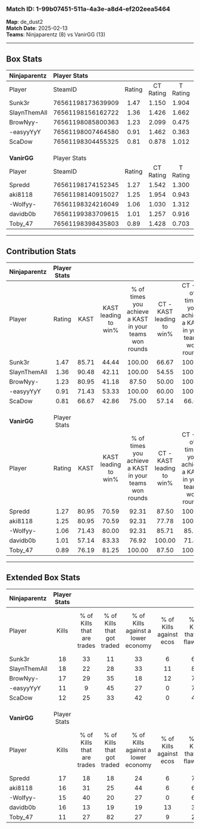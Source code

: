 ### Match ID: 1-99b07451-511a-4a3e-a8d4-ef202eea5464  
**Map**: de_dust2  
**Match Date**: 2025-02-13  
**Teams**: Ninjaparentz (8) vs VanirGG (13)  

---  

## Box Stats  

| **Ninjaparentz** | Player Stats      |        |           |          |       |       |       |         |        |      |     |
| :- | :- | :-: | :-: | :-: | :-: | :-: | :-: | :-: | :-: | :-: | :-: |
| Player           | SteamID           | Rating | CT Rating | T Rating | KAST  |  ADR  | Kills | Assists | Deaths | K/D  | HS% |
| Sunk3r           | 76561198173639909 |  1.47  |   1.150   |  1.904   | 85.71 | 101.0 |  18   |    5    |   12   | 1.50 | 50  |
| SlaynThemAll     | 76561198156162722 |  1.36  |   1.426   |  1.662   | 90.48 | 93.3  |  18   |    7    |   17   | 1.06 | 50  |
| BrowNyy-         | 76561198085800363 |  1.23  |   2.099   |  0.475   | 80.95 | 86.4  |  17   |    6    |   17   | 1.00 | 41  |
| -easyyYyY        | 76561198007464580 |  0.91  |   1.462   |  0.363   | 71.43 | 59.4  |  11   |    4    |   13   | 0.85 | 18  |
| ScaDow           | 76561198304455325 |  0.81  |   0.878   |  1.012   | 66.67 | 54.0  |  12   |    0    |   16   | 0.75 | 75  |
|                  |                   |        |           |          |       |       |       |         |        |      |     |
|                  |                   |        |           |          |       |       |       |         |        |      |     |
|                  |                   |        |           |          |       |       |       |         |        |      |     |
| **VanirGG**      | Player Stats      |        |           |          |       |       |       |         |        |      |     |
| Player           | SteamID           | Rating | CT Rating | T Rating | KAST  |  ADR  | Kills | Assists | Deaths | K/D  | HS% |
| Spredd           | 76561198174152345 |  1.27  |   1.542   |  1.300   | 80.95 | 79.6  |  17   |    4    |   14   | 1.21 | 47  |
| aki8118          | 76561198140915027 |  1.25  |   1.954   |  0.943   | 80.95 | 89.6  |  16   |    6    |   15   | 1.07 | 68  |
| -Wolfyy-         | 76561198324216049 |  1.06  |   1.030   |  1.312   | 71.43 | 80.1  |  15   |    8    |   17   | 0.88 | 53  |
| davidb0b         | 76561199383709615 |  1.01  |   1.257   |  0.916   | 57.14 | 68.8  |  16   |    2    |   14   | 1.14 | 87  |
| Toby_47          | 76561198398435803 |  0.89  |   1.428   |  0.703   | 76.19 | 59.2  |  11   |    7    |   16   | 0.69 | 54  |
---  

## Contribution Stats  

| **Ninjaparentz** | Player Stats |       |                      |                                                        |                           |                                                             |                          |                                                            |
| :- | :-: | :-: | :-: | :-: | :-: | :-: | :-: | :-: |
| Player           |    Rating    | KAST  | KAST leading to win% | % of times you achieve a KAST in your teams won rounds | CT - KAST leading to win% | CT - % of times you achieve a KAST in your teams won rounds | T - KAST leading to win% | T - % of times you achieve a KAST in your teams won rounds |
| Sunk3r           |     1.47     | 85.71 |        44.44         |                         100.00                         |           66.67           |                           100.00                            |          22.22           |                           100.00                           |
| SlaynThemAll     |     1.36     | 90.48 |        42.11         |                         100.00                         |           54.55           |                           100.00                            |          25.00           |                           100.00                           |
| BrowNyy-         |     1.23     | 80.95 |        41.18         |                         87.50                          |           50.00           |                           100.00                            |          20.00           |                           50.00                            |
| -easyyYyY        |     0.91     | 71.43 |        53.33         |                         100.00                         |           60.00           |                           100.00                            |          40.00           |                           100.00                           |
| ScaDow           |     0.81     | 66.67 |        42.86         |                         75.00                          |           57.14           |                            66.67                            |          28.57           |                           100.00                           |
|                  |              |       |                      |                                                        |                           |                                                             |                          |                                                            |
|                  |              |       |                      |                                                        |                           |                                                             |                          |                                                            |
|                  |              |       |                      |                                                        |                           |                                                             |                          |                                                            |
| **VanirGG**      | Player Stats |       |                      |                                                        |                           |                                                             |                          |                                                            |
| Player           |    Rating    | KAST  | KAST leading to win% | % of times you achieve a KAST in your teams won rounds | CT - KAST leading to win% | CT - % of times you achieve a KAST in your teams won rounds | T - KAST leading to win% | T - % of times you achieve a KAST in your teams won rounds |
| Spredd           |     1.27     | 80.95 |        70.59         |                         92.31                          |           87.50           |                           100.00                            |          55.56           |                           83.33                            |
| aki8118          |     1.25     | 80.95 |        70.59         |                         92.31                          |           77.78           |                           100.00                            |          62.50           |                           83.33                            |
| -Wolfyy-         |     1.06     | 71.43 |        80.00         |                         92.31                          |           85.71           |                            85.71                            |          75.00           |                           100.00                           |
| davidb0b         |     1.01     | 57.14 |        83.33         |                         76.92                          |          100.00           |                            71.43                            |          71.43           |                           83.33                            |
| Toby_47          |     0.89     | 76.19 |        81.25         |                         100.00                         |           87.50           |                           100.00                            |          75.00           |                           100.00                           |
---  

## Extended Box Stats  

| **Ninjaparentz** | Player Stats |                            |                            |                                    |                         |                              |                                 |        |                             |                                     |                          |                               |                            |
| :- | :-: | :-: | :-: | :-: | :-: | :-: | :-: | :-: | :-: | :-: | :-: | :-: | :-: |
| Player           |    Kills     | % of Kills that are trades | % of Kills that got traded | % of Kills against a lower economy | % of Kills against ecos | % of Kills that are flawless | % of Kills that are close duels | Deaths | % of Deaths that get traded | % of Deaths against a lower economy | % of Deaths against ecos | % of Deaths that are flawless | % of Deaths that are close |
| Sunk3r           |      18      |             33             |             11             |                 33                 |            6            |              67              |                6                |   12   |              8              |                  8                  |            0             |              42               |             0              |
| SlaynThemAll     |      18      |             22             |             28             |                 33                 |           11            |              89              |                0                |   17   |             35              |                 12                  |            0             |              53               |             12             |
| BrowNyy-         |      17      |             29             |             35             |                 18                 |           12            |              71              |                6                |   17   |             41              |                 12                  |            0             |              53               |             0              |
| -easyyYyY        |      11      |             9              |             45             |                 27                 |            0            |              73              |                0                |   13   |             23              |                  8                  |            0             |              54               |             8              |
| ScaDow           |      12      |             25             |             33             |                 42                 |            0            |              42              |                0                |   16   |             31              |                  6                  |            0             |              69               |             0              |
|                  |              |                            |                            |                                    |                         |                              |                                 |        |                             |                                     |                          |                               |                            |
|                  |              |                            |                            |                                    |                         |                              |                                 |        |                             |                                     |                          |                               |                            |
|                  |              |                            |                            |                                    |                         |                              |                                 |        |                             |                                     |                          |                               |                            |
| **VanirGG**      | Player Stats |                            |                            |                                    |                         |                              |                                 |        |                             |                                     |                          |                               |                            |
| Player           |    Kills     | % of Kills that are trades | % of Kills that got traded | % of Kills against a lower economy | % of Kills against ecos | % of Kills that are flawless | % of Kills that are close duels | Deaths | % of Deaths that get traded | % of Deaths against a lower economy | % of Deaths against ecos | % of Deaths that are flawless | % of Deaths that are close |
| Spredd           |      17      |             18             |             18             |                 24                 |            6            |              71              |                0                |   14   |             36              |                 21                  |            0             |              71               |             0              |
| aki8118          |      16      |             31             |             25             |                 44                 |            6            |              63              |                0                |   15   |             33              |                 13                  |            0             |              60               |             7              |
| -Wolfyy-         |      15      |             40             |             20             |                 27                 |            0            |              60              |                7                |   17   |             29              |                 24                  |            6             |              65               |             0              |
| davidb0b         |      16      |             13             |             19             |                 19                 |           13            |              38              |                6                |   14   |             14              |                 29                  |            7             |              79               |             0              |
| Toby_47          |      11      |             27             |             82             |                 27                 |            9            |              27              |                9                |   16   |             31              |                 31                  |            6             |              75               |             6              |
